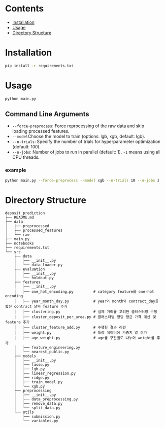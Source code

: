 # Contents
- [Installation](#installation)
- [Usage](#usage)
- [Directory Structure](#directory-structure)

# Installation
```bash
pip install -r requirements.txt
```

# Usage
```bash
python main.py
```

## Command Line Arguments
- `--force-preprocess`: Force reprocessing of the raw data and skip loading processed features.
- `--model`Choose the model to train (options: lgb, xgb, default: lgb).
- `--n-trials`: Specify the number of trials for hyperparameter optimization (default: 100).
- `--n-jobs`: Number of jobs to run in parallel (default: 1). `-1` means using all CPU threads.

### example
```bash
python main.py --force-preprocess --model xgb --n-trials 10 --n-jobs 2
```

# Directory Structure
```
deposit_prediction
├── README.md
├── data            
│   ├── preprocessed
│   ├── processed_features
│   └── raw                      
├── main.py
├── notebooks
├── requirements.txt
└── src
    ├── data
    │   ├── __init__.py
    │   └── data_loader.py
    ├── evaluation
    │   ├── __init__.py
    │   └── holdout.py
    ├── features
    │   ├── __init__.py
    │   ├── one_hot_encoding.py         # category feature를 one-hot encoding
    │   ├── year_month_day.py           # year와 month와 contract_day를 합친 contract 날짜 feature 추가
    │   ├── clustering.py               # 실제 거리를 고려한 클러스터링 수행
    │   ├── cluster_deposit_per_area.py # 클러스터별 평당 평균 가격 계산 및 feature 추가
    │   ├── cluster_feature_add.py      # 수행한 결과 리턴
    │   ├── weight.py                   # 특정 데이터에 가중치 열 추가
    │   ├── age_weight.py               # age를 구간별로 나누어 weight를 추가
    │   ├── feature_engineering.py
    │   └── nearest_public.py
    ├── models
    │   ├── __init__.py
    │   ├── lasso.py
    │   ├── lgb.py
    │   ├── linear_regression.py
    │   ├── ridge.py
    │   ├── train_model.py
    │   └── xgb.py
    ├── preprocessing
    │   ├── __init__.py
    │   ├── data_preprocessing.py
    │   ├── remove_data.py
    │   └── split_data.py
    └── utils
        ├── submission.py
        └── variables.py

```